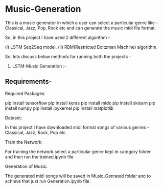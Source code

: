 # Music-Generation
This is a music generator in which a user can select a particular genre like - Classical, Jazz, Pop, Rock etc and can generate the music midi file format.

So, in this project I have used 2 different algorithm - 

(i)  LSTM Seq2Seq model.
(ii) RBM(Restricted Boltzman Machine) algorithm.

So, lets discuss below methods for running both the projects -

1) LSTM-Music Generation :-

## Requirements- 

Required Packages:

pip install tensorflow
pip install keras
pip install mido
pip install sklearn
pip install numpy
pip install ipykernel
pip install matplotlib

Dataset:

In this project i have downloaded midi format songs of various genres - Classical, Jazz, Rock, Pop etc


Train the Network:

For training the network select a particular genre kept in category folder and then run the trained.ipynb file

Generation of Music:

The generated midi songs will be saved in Music_Genrated folder and to achieve that just run Generation.ipynb file.


